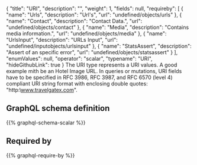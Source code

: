 {
  "title": "URI",
  "description": "",
  "weight": 1,
  "fields": null,
  "requireby": [
    {
      "name": "Urls",
      "description": "Url's",
      "url": "undefined/objects/urls"
    },
    {
      "name": "Contact",
      "description": "Contact Data.",
      "url": "undefined/objects/contact"
    },
    {
      "name": "Media",
      "description": "Contains media information.",
      "url": "undefined/objects/media"
    },
    {
      "name": "UrlsInput",
      "description": "URLs Input",
      "url": "undefined/inputobjects/urlsinput"
    },
    {
      "name": "StatsAssert",
      "description": "Assert of an specific error",
      "url": "undefined/objects/statsassert"
    }
  ],
  "enumValues": null,
  "operator": "scalar",
  "typename": "URI",
  "hideGithubLink": true
}
The URI type represents a URI values. A good example mith be an Hotel Image URL.
In queries or mutations, URI fields have to be specified in RFC 3986, RFC 3987, and RFC 6570 (level 4) compliant URI string format with enclosing double quotes: "http:\\www.travelgatex.com".
## GraphQL schema definition

{{% graphql-schema-scalar %}}

## Required by

{{% graphql-require-by %}}
